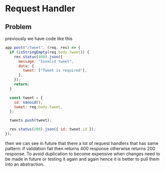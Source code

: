 # Request Handler

## Problem

previously we have code like this

```js
app.post("/tweet", (req, res) => {
  if (isStringEmpty(req.body.tweet)) {
    res.status(400).json({
      message: "Invalid tweet",
      data: {
        tweet: ["Tweet is required"],
      },
    });
    return;
  }

  const tweet = {
    id: nanoid(),
    tweet: req.body.tweet,
  };

  tweets.push(tweet);

  res.status(200).json({ id: tweet.id });
});
```

then we can see in future that there a lot of request handlers that has same pattern: if validation fail then returns 400 response otherwise returns 200 response. To avoid duplication to become expensive when changes need to be made in future or testing it again and again hence it is better to pull them into an abstraction.